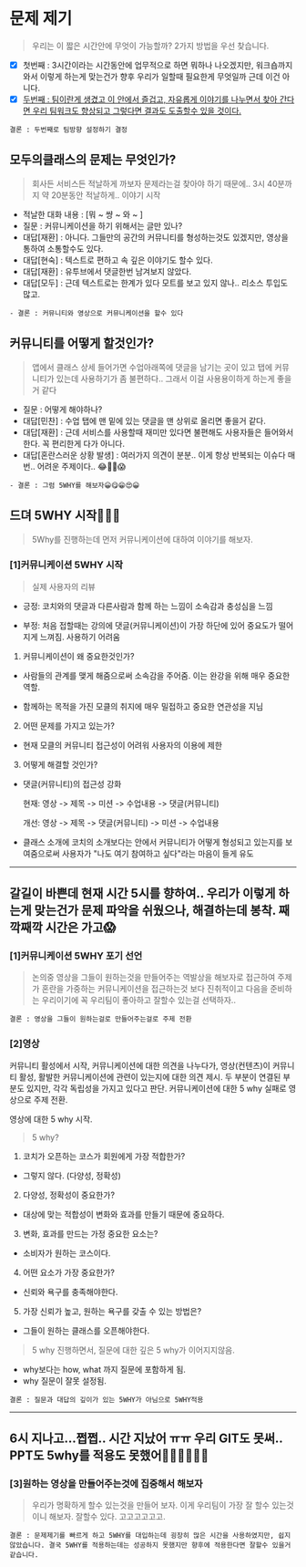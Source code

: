 # 문제 제기
> 우리는 이 짧은 시간안에 무엇이 가능할까? 2가지 방법을 우선 찾습니다.
  - [x] 첫번째 : 3시간이라는 시간동안에 업무적으로 하면 뭐하나 나오겠지만, 워크숍까지 와서 이렇게 하는게 맞는건가 향후 우리가 일할때 필요한게 무엇일까 근데 이건 아니다.
  - [x] [두번째 : 팀이란게 생겼고 이 안에서 즐겁고, 자유롭게 이야기를 나누면서 찾아 간다면 우리 팀워크도 향상되고 그렇다면 결과도 도출할수 있을 것이다.]()
  ```
  결론 : 두번째로 팀방향 설정하기 결정
  ```

## 모두의클래스의 문제는 무엇인가?
> 회사든 서비스든 적날하게 까보자 문제라는걸 찾아야 하기 때문에.. 3시 40분까지 약 20분동안 적날하게.. 이야기 시작
  - 적날한 대화 내용 : [뭐 ~ 썅 ~ 와 ~ ]
  - 질문 : 커뮤니케이션을 하기 위해서는 글만 있나?
  - 대답[재환] : 아니다. 그들만의 공간의 커뮤니티를 형성하는것도 있겠지만, 영상을 통하여 소통할수도 있다. 
  - 대답[현숙] : 텍스트로 편하고 속 깊은 이야기도 할수 있다.
  - 대답[재환] : 유투브에서 댓글한번 남겨보지 않았다.
  - 대답[모두] : 근데 텍스트로는 한계가 있다 모트를 보고 있지 않나.. 리소스 투입도 많고. 
  ```          
  - 결론 : 커뮤니티와 영상으로 커뮤니케이션을 할수 있다 
  ```
  
## 커뮤니티를 어떻게 할것인가?
> 앱에서 클래스 상세 들어가면 수업아래쪽에 댓글을 남기는 곳이 있고 탭에 커뮤니티가 있는데 사용하기가 좀 불편하다.. 그래서 이걸 사용용이하게 하는게 좋을거 같다
  - 질문 : 어떻게 해야하나?
  - 대답[민찬] : 수업 탭에 맨 밑에 있는 댓글을 맨 상위로 올리면 좋을거 같다.
  - 대답[재환] : 근데 서비스를 사용할때 재미만 있다면 불편해도 사용자들은 들어와서 한다. 꼭 편리한게 다가 아니다.
  - 대답[혼란스러운 상황 발생] : 여러가지 의견이 분분.. 이게 항상 반복되는 이슈다 매번.. 어려운 주제이다.. 😂🤣😤😱
              
  ```            
  - 결론 : 그럼 5WHY를 해보자😀😋😁😍😀
  ```
  
## 드뎌 5WHY 시작🤕😰🤣
> 5Why를 진행하는데 먼저 커뮤니케이션에 대하여 이야기를 해보자.

### [1]커뮤니케이션 5WHY 시작

> 실제 사용자의 리뷰

- 긍정: 코치와의 댓글과 다른사람과 함께 하는 느낌이 소속감과 충성심을 느낌

- 부정: 처음 접할때는 강의에 댓글(커뮤니케이션)이 가장 하단에 있어 중요도가 떨어지게 느껴짐. 사용하기 어려움


1. 커뮤니케이션이 왜 중요한것인가?

- 사람들의 관계를 맺게 해줌으로써 소속감을 주어줌. 이는 완강을 위해 매우 중요한 역할.

- 함께하는 목적을 가진 모클의 취지에 매우 밀접하고 중요한 연관성을 지님

2. 어떤 문제를 가지고 있는가?

 - 현재 모클의 커뮤니티 접근성이 어려워 사용자의 이용에 제한

3. 어떻게 해결할 것인가?

 - 댓글(커뮤니티)의 접근성 강화

   현재: 영상 -> 제목 -> 미션 -> 수업내용 -> 댓글(커뮤니티)

   개선: 영상 -> 제목 -> 댓글(커뮤니티) -> 미션 -> 수업내용

 - 클래스 소개에 코치의 소개보다는 안에서 커뮤니티가 어떻게 형성되고 있는지를 보여줌으로써 사용자가 "나도 여기 참여하고 싶다"라는 마음이 들게 유도
 
----
갈길이 바쁜데 현재 시간 5시를 향하여.. 우리가 이렇게 하는게 맞는건가 문제 파악을 쉬웠으나, 해결하는데 봉착. 째깍째깍 시간은 가고😱
----

### [1]커뮤니케이션 5WHY 포기 선언
> 논의중 영상을 그들이 원하는것을 만들어주는 역발상을 해보자로 접근하여 주제가 혼란을 가중하는 커뮤니케이션을 접근하는것 보다 진취적이고 다음을 준비하는 우리이기에 꼭 우리팀이 좋아하고 잘할수 있는걸 선택하자.. 
```  
결론 : 영상을 그들이 원하는걸로 만들어주는걸로 주제 전환
```  

### [2]영상
커뮤니티 활성에서 시작, 커뮤니케이션에 대한 의견을 나누다가, 영상(컨텐츠)이 커뮤니티 활성, 활발한 커뮤니케이션에 관련이 있는지에 대한 의견 제시.
두 부분이 연결된 부분도 있지만, 각각 독립성을 가지고 있다고 판단. 
커뮤니케이션에 대한 5 why 실패로 영상으로 주제 전환. 

영상에 대한  5 why 시작. 

> 5 why?

1. 코치가 오픈하는 코스가 회원에게 가장 적합한가? 
 - 그렇지 않다. (다양성, 정확성)
2. 다양성, 정확성이 중요한가?
 - 대상에 맞는 적합성이 변화와 효과를 만들기 때문에 중요하다.
3. 변화, 효과를 만드는 가정 중요한 요소는?
 - 소비자가 원하는 코스이다.
4. 어떤 요소가 가장 중요한가?
 - 신뢰와 욕구를 충족해야한다.
5. 가장 신뢰가 높고, 원하는 욕구를 갖출 수 있는 방법은?
 - 그들이 원하는 클래스를 오픈해야한다.
  
> 5 why 진행하면서, 질문에 대한 깊은 5 why가 이어지지않음. 
- why보다는 how, what 까지 질문에 포함하게 됨.
- why 질문이 잘못 설정됨.

```            
결론 : 질문과 대답의 깊이가 있는 5WHY가 아님으로 5WHY적용  
```
----
6시 지나고...쩝쩝.. 시간 지났어 ㅠㅠ 우리 GIT도 못써.. PPT도  5why를 적용도 못했어😤😂😱😡🤬😈
----

### [3]원하는 영상을 만들어주는것에 집중해서 해보자
> 우리가 명확하게 할수 있는것을 만들어 보자. 이게 우리팀이 가장 잘 할수 있는것이니 해보자. 잘할수 있다. 고고고고고고.

```            
결론 : 문제제기를 빠르게 하고 5WHY를 대입하는데 굉장히 많은 시간을 사용하였지만, 쉽지 않았습니다. 결국 5WHY를 적용하는데는 성공하지 못했지만 향후에 적용한다면 잘할수 있을거 같습니다.
```
